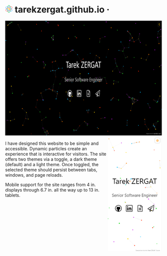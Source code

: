 # <img src="public/favicon.svg" alt="atom" height="24"> tarekzergat.github.io &middot;

<img float="left" height="370" src="images/desktop.PNG" alt="Desktop Preview" role="img" aria-label="desktop screenshot"> <img align="right" height="370" src="images/mobile.PNG" alt="Mobile Preview" role="img" aria-label="mobile screenshot">

I have designed this website to be simple and accessible. Dynamic particles create an experience that is interactive for visitors. The site offers two themes via a toggle, a dark theme (default) and a light theme. Once toggled, the selected theme should persist between tabs, windows, and page reloads.

Mobile support for the site ranges from 4 in. displays through 6.7 in. all the way up to 13 in. tablets.
